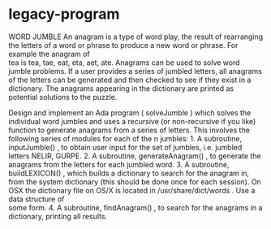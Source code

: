 # legacy-program
WORD JUMBLE
An
anagram
is a type of
word play, the result of  rearranging the letters of  a word or phrase to 
produce a new word or phrase. For example the anagram of  
tea
 is tea, tae, eat, eta, aet, ate. 
Anagrams can be used to solve word jumble problems. If  a user provides a series of  jumbled 
letters, all anagrams of  the letters can be generated and then checked to see if  they exist in a 
dictionary. The anagrams appearing in the dictionary are printed as potential solutions to the 
puzzle.

Design and implement an Ada program (
solveJumble
) which solves the individual word 
jumbles and uses a recursive (or non-recursive if  you like) function to generate anagrams from a 
series of  letters. This involves the following series of  modules for each of  the 
n
 jumbles:
1.
A subroutine, 
inputJumble()
, to obtain user input for the set of  jumbles, i.e. jumbled 
letters NELIR, GURPE.
2.
A subroutine, 
generateAnagram()
, to generate the anagrams from the letters for each 
jumbled word.
3.
A subroutine, 
buildLEXICON()
, which builds a dictionary to search for the anagram in, 
from the system dictionary (this should be done once for each session). On OSX the 
dictionary file on OS/X is located in 
/usr/share/dict/words
. Use a data structure of  
some form.
4.
A subroutine, 
findAnagram()
, to search for the anagrams in a dictionary, printing all 
results.

